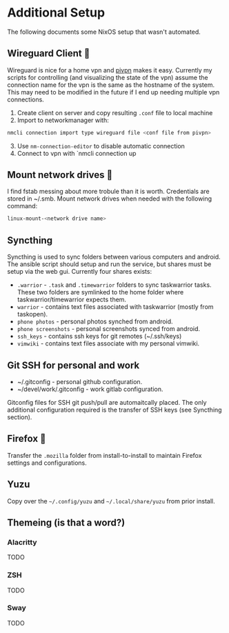 # Additional Setup

The following documents some NixOS setup that wasn't automated.

## Wireguard Client 

Wireguard is nice for a home vpn and [pivpn](https://pivpn.io/) makes it easy.
Currently my scripts for controlling (and visualizing the state of the vpn) 
assume the connection name for the vpn is the same as the hostname of the system.
This may need to be modified in the future if I end up needing multiple vpn
connections.

1. Create client on server and copy resulting `.conf` file to local machine
2. Import to networkmanager with:
```bash
nmcli connection import type wireguard file <conf file from pivpn>
```
3. Use `nm-connection-editor` to disable automatic connection
4. Connect to vpn with `nmcli connection up <vpn connection name>

## Mount network drives 

I find fstab messing about more trobule than it is worth. Credentials are 
stored in ~/.smb. Mount network drives when needed with the following command:

```bash
linux-mount-<network drive name>
```

## Syncthing 

Syncthing is used to sync folders between various computers and android. The 
ansible script should setup and run the service, but shares must be setup
via the web gui. Currently four shares exists:
- `.warrior` - `.task` and `.timewarrior` folders to sync taskwarrior tasks.
These two folders are symlinked to the home folder where taskwarrior/timewarrior 
expects them.
- `warrior` - contains text files associated with taskwarrior (mostly from
taskopen).
- `phone photos` - personal photos synched from android.
- `phone screenshots` - personal screenshots synced from android.
- `ssh_keys` - contains ssh keys for git remotes (~/.ssh/keys)
- `vimwiki` - contains text files associate with my personal vimwiki.

## Git SSH for personal and work

- ~/.gitconfig - personal github configuration.
- ~/devel/work/.gitconfig - work gitlab configuration.

Gitconfig files for SSH git push/pull are automaitcally placed. The only
additional configuration required is the transfer of SSH keys (see Syncthing
section).

## Firefox 

Transfer the `.mozilla` folder from install-to-install to maintain Firefox
settings and configurations.

## Yuzu

Copy over the `~/.config/yuzu` and `~/.local/share/yuzu` from prior install.

## Themeing (is that a word?)

### Alacritty
TODO

### ZSH
TODO

### Sway
TODO
